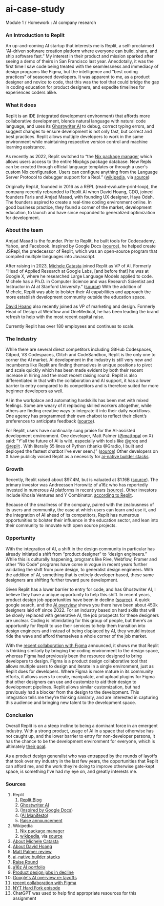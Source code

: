 # ai-case-study
Module 1 / Homework : AI company research

### An Introduction to Replit

An up-and-coming AI startup that interests me is Replit, a self-proclaimed “AI-driven software creation platform where everyone can build, share, and ship software fast.” My interest in their product and mission sparked after seeing a demo of theirs in San Francisco last year. Anecdotally, it was the first time I saw code being treated with the seamlessness and immediacy of design programs like Figma, but the intelligence and “best coding practices” of seasoned developers. It was apparent to me, as a product designer and novice to code, that this was the tool that could bridge the gap in coding education for product designers, and expedite timelines for experiences coders alike.

### What it does

Replit is an IDE (integrated development environment) that affords more collaborative development, blends natural language with natural code language, and uses its [Ghostwriter AI](https://blog.replit.com/ai4all) to debug, correct typing errors, and suggest changes to ensure development is not only fast, but correct and best practices. Replit allows multiple developers to work in the same environment while maintaining respective version control and machine learning assistance.

As recently as 2022, Replit switched to “the [Nix package manager](https://en.wikipedia.org/wiki/Nix_(package_manager)) which allows users access to the entire Nixpkgs package database. New Repls can be created through official language templates or through a user's custom Nix configuration. Users can configure anything from the Language Server Protocol to debugger support for a Repl.” ([wikipedia](https://en.wikipedia.org/wiki/Replit), via [source](https://blog.replit.com/powered-by-nix))

Originally Repl.it, founded in 2016 as a REPL (read-evaluate-print-loop), the company recently rebranded to Replit AI when David Hoang, CDO, joined founders Faris and Amjad Masad, with founding UX designer, Haya Odeh. The founders aspired to create a real-time coding environment online. In good business practice, they found a corner of the market, development education, to launch and have since expanded to generalized optimization for development.

### About the team

Amjad Masad is the founder. Prior to Replit, he built tools for Codecademy, Yahoo, and Facebook. Inspired by Google Docs ([source](https://en.wikipedia.org/wiki/Replit)), he helped create JSRepl, the predecessor of Replit, which was an open-source program that compiled multiple languages into Javascript.

After raising in 2023, [Michele Catasta](https://www.linkedin.com/in/pirroh/) joined Replit as VP of AI. Formerly “Head of Applied Research at Google Labs, [and before that] he was at Google X, where he researched Large Language Models applied to code. Michele has a Ph.D. in Computer Science and was Research Scientist and Instructor in AI at Stanford University.” ([source](https://blog.replit.com/replit-ai-manifesto)) With the addition of Michele, Replit was able to bolster their AI capabilities and approach the more establish development community outside the education space.

[David Hoang](https://davidhoang.com/) also recently joined as VP of marketing and design. Formerly Head of Design at Webflow and OneMedical, he has been leading the brand refresh to help with the most recent capital raise.

Currently Replit has over 180 employees and continues to scale.

### The Industry

While there are several direct competitors including GitHub Codespaces, Gitpod, VS Codespaces, Glitch and CodeSandbox, Replit is the only one to corner the AI market. AI development in the industry is still very new and incumbents like Replit are finding themselves in unique positions to pivot and scale quickly which has been made evident by both their recent increase in hiring and the most recent raising round. Replit is also differentiated in that with the collaboration and AI support, it has a lower barrier to entry compared to its competitors and is therefore suited for more beginner developers as well.

AI in the workplace and automating hardskills has been met with mixed feelings. Some are weary of it replacing skilled workers altogether, while others are finding creative ways to integrate it into their daily workflows. One agency has programmed their own chatbot to reflect their client’s preferences to anticipate feedback ([source](https://www.nytimes.com/2024/05/03/podcasts/hard-fork-work-hank-green-deepfake.html)).

For Replit, users have continually sung praise for the AI-assisted development environment. One developer, Matt Palmer ([@mattppal](https://twitter.com/mattppal) on X) said: "Y'all the future of AI is wild, especially with tools like @groq and [@replit](https://twitter.com/Replit) .  With literally 55 lines of Python (thanks @Gradio, I built and deployed the fastest chatbot I've ever seen.)” ([source](https://twitter.com/mattppal/status/1789313103240519979)) Other developers on X have publicly voiced Replit as a necessity for [ai-native builder stacks](https://twitter.com/heyellieday/status/1788969898187890996).

### Growth

Recently, Replit raised about $97.4M, but is valuated at $1.16B ([source](https://www.prnewswire.com/news-releases/cloud-developer-platform-replit-raises-97-4m-at-1-16b-valuation-to-further-its-lead-in-ai-development-and-continue-its-exponential-growth-301807085.html?tc=eml_cleartime)). The primary investor was Andreessen Horowitz of a16z who has reportedly invested in numerous AI platforms in recent years ([source](https://a16z.com/ai/)). Other investors include Khosla Ventures and Y Combinator, [according to Replit](https://blog.replit.com/b-extension). 

Because of the smallness of the company, paired with the zealousness of its users and community, the ease at which users can learn and use it, and the integration of AI ahead of its competitors, Replit has numerous opportunities to bolster their influence in the education sector, and lean into their community to innovate with open source projects.

### Opportunity

With the integration of AI, a shift in the design community in particular has already initiated a shift from “product designer” to “design engineers.” While this is culturally happening, programs like Rive, Webflow, Framer and other “No Code” programs have come in vogue in recent years further validating the shift from pure design, to generalist design engineers. With the addition of AI, something that is entirely developer based, these same designers are shifting further toward pure development.

Given Replit has a lower barrier to entry for code, and has Ghostwriter AI, I believe they have a unique opportunity to help this shift. In recent years, product design job opportunities have been in decline ([source](https://medium.com/@sushantvohra/the-thing-about-design-layoffs-ed8d0f91f997)). A quick google search, and the [AI overview](https://www.google.com/search?q=number+of+product+designers+laid+off+since+2022&rlz=1C5CHFA_enUS923US923&oq=num&gs_lcrp=EgZjaHJvbWUqCAgAEEUYJxg7MggIABBFGCcYOzIMCAEQABhDGIAEGIoFMgYIAhBFGDkyDAgDEAAYQxiABBiKBTIMCAQQABhDGIAEGIoFMgYIBRBFGD0yBggGEEUYPDIGCAcQRRg80gEIMTAxNGowajeoAgCwAgA&sourceid=chrome&ie=UTF-8) shows you there have been about 450k designers laid off since 2022. For an industry based on hard skills that will be slowly replaced with generative AI, the job prospects for these designers are unclear. Coding is intimidating for this group of people, but there’s an opportunity for Replit to use their services to help them transition into design engineers and instead of being displaced by AI, they would instead ride the wave and afford themselves a whole corner of the job market. 

With the [recent collaboration with Figma](https://blog.replit.com/figma-to-replit) announced, it shows me that Replit is thinking similarly by bringing the coding environment to the design space, whereas Figma had previously been the resource designed to bring developers to design. Figma is a product design collaborative tool that allows multiple users to design and iterate in a single environment, just as Replit does for developers. Where Figma is more mature in its community efforts, it allows users to create, manipulate, and upload plugins for Figma that other designers can use and customize to aid their design to development pipelines. Replit allows similar customization, but had previously had a blocker from the design to the development. This integration tells me they’re thinking similarly, and are interested in capturing this audience and bringing new talent to the development space.

### Conclusion

Overall Replit is on a steep incline to being a dominant force in an emergent industry. With a strong product, usage of AI in a space that otherwise has not caught up, and the lower barrier to entry for non-developer persons, it has the chance to be the development environment for everyone, which is ultimately [their goal](https://blog.replit.com/ai4all).

As a product design generalist who was entrapped by the rounds of layoffs that took over my industry in the last few years, the opportunities that Replit can afford me, and the work they’re doing to improve otherwise gate-kept space, is something I’ve had my eye on, and greatly interests me.

### Sources
1. Replit
    1. [Replit Blog](https://blog.replit.com/ai4all)
    2. [Ghostwriter AI](https://blog.replit.com/ai4all)
    3. ([Inspired by Google Docs](https://en.wikipedia.org/wiki/Replit))
    4. ([AI Manifesto](https://blog.replit.com/replit-ai-manifesto))
    5. [Raise announcement](https://blog.replit.com/b-extension)
2. Wikipedia
   1. [Nix package manager](https://en.wikipedia.org/wiki/Nix_(package_manager))
   2. [wikipedia](https://en.wikipedia.org/wiki/Replit), via [source](https://blog.replit.com/powered-by-nix)
3. [About Michele Catasta](https://www.linkedin.com/in/pirroh/)
4. [About David Hoang](https://davidhoang.com/) 
5. [Matt Palmer review](https://twitter.com/mattppal/status/1789313103240519979)
6. [ai-native builder stacks](https://twitter.com/heyellieday/status/1788969898187890996)
7. [Raise Round](https://www.prnewswire.com/news-releases/cloud-developer-platform-replit-raises-97-4m-at-1-16b-valuation-to-further-its-lead-in-ai-development-and-continue-its-exponential-growth-301807085.html?tc=eml_cleartime)
8. [a16z AI portfolio](https://a16z.com/ai/)
9. [Product design jobs in decline](https://medium.com/@sushantvohra/the-thing-about-design-layoffs-ed8d0f91f997)
10. [Google's AI overview re: layoffs](https://www.google.com/search?q=number+of+product+designers+laid+off+since+2022&rlz=1C5CHFA_enUS923US923&oq=num&gs_lcrp=EgZjaHJvbWUqCAgAEEUYJxg7MggIABBFGCcYOzIMCAEQABhDGIAEGIoFMgYIAhBFGDkyDAgDEAAYQxiABBiKBTIMCAQQABhDGIAEGIoFMgYIBRBFGD0yBggGEEUYPDIGCAcQRRg80gEIMTAxNGowajeoAgCwAgA&sourceid=chrome&ie=UTF-8)
11. [recent collaboration with Figma](https://blog.replit.com/figma-to-replit)
12. [NYT Hard Fork episode](https://www.nytimes.com/2024/05/03/podcasts/hard-fork-work-hank-green-deepfake.html)
13. ChatGPT was used to help find appropriate resources for this assignment